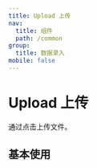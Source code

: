 ```yaml
---
title: Upload 上传
nav:
  title: 组件
  path: /common
group:
  title: 数据录入
mobile: false
---
```


# Upload 上传

通过点击上传文件。

## 基本使用

<code src="./demos/index1.tsx"/>

<API />
